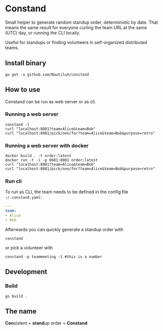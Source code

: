 # Constand

Small helper to generate random standup order, deterministic by date.
That means the same result for everyone curling the team URL at the same (UTC) day, or running the CLI locally.

Useful for standups or finding volunteers in self-organized distributed teams.

## Install binary

```
go get -u github.com/NautiluX/constand
```

## How to use

Constand can be run as web server or as cli.

### Running a web server

```
constand -l
curl "localhost:8081?team=Alice&team=Bob"
curl "localhost:8081/pick/one/for?team=Alice&team=Bob&purpose=retro"
```

### Running a web server with docker

```
docker build . -t order:latest
docker run -t -i -p 8081:8081 order:latest
curl "localhost:8081?team=Alice&team=Bob"
curl "localhost:8081/pick/one/for?team=Alice&team=Bob&purpose=retro"
```

### Run cli

To run as CLI, the team needs to be defined in the config file `~/.constand.yaml`:

```yaml
---
team:
- Alice
- Bob
```

Afterwards you can quickly generate a standup order with

```
constand 
```

or pick a volunteer with

```
constand -p teammeeting -1 #this is a number
```

## Development

### Build

```
go build .
```

## The name

**Con**sistent + **stand**up order = **Constand**
